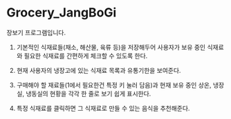 # Grocery_JangBoGi
장보기 프로그램입니다.

1. 기본적인 식재료들(채소, 해산물, 육류 등)을 저장해두어 사용자가 보유 중인 식재료와 필요한 식재료를 간편하게 체크할 수 있도록 한다.

2. 현재 사용자의 냉장고에 있는 식재료 목록과 유통기한을 보여준다.

3. 구매해야 할 재료들(1에서 필요한건 특정 키 눌러 담음)과 현재 보유 중인 상온, 냉장실, 냉동실의 현황을 각각 한 줄로 보기 쉽게 표시한다.

4. 특정 식재료를 클릭하면 그 식재료로 만들 수 있는 음식을 추천해준다.

